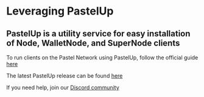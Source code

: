 # Leveraging PastelUp 

## PastelUp is a utility service for easy installation of Node, WalletNode, and SuperNode clients

To run clients on the Pastel Network using PastelUp, follow the official guide [here][pastel-up-link]

The latest PastelUp release can be found [here][pastel-up-releases]

If you need help, join our [Discord community][discord-community-link]

[pastel-up-link]: https://github.com/pastelnetwork/pastelup#pastelup
[discord-community-link]: https://discord.com/invite/qudewKS3kp
[pastel-up-releases]: https://github.com/pastelnetwork/pastelup/releases
